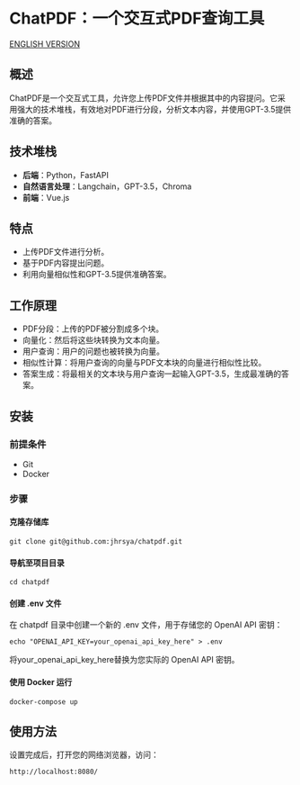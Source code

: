 # ChatPDF：一个交互式PDF查询工具
[ENGLISH VERSION](README-EN.md)
## 概述
ChatPDF是一个交互式工具，允许您上传PDF文件并根据其中的内容提问。它采用强大的技术堆栈，有效地对PDF进行分段，分析文本内容，并使用GPT-3.5提供准确的答案。

## 技术堆栈
- **后端**：Python，FastAPI  
- **自然语言处理**：Langchain，GPT-3.5，Chroma  
- **前端**：Vue.js  

## 特点
- 上传PDF文件进行分析。
- 基于PDF内容提出问题。
- 利用向量相似性和GPT-3.5提供准确答案。

## 工作原理
- PDF分段：上传的PDF被分割成多个块。
- 向量化：然后将这些块转换为文本向量。
- 用户查询：用户的问题也被转换为向量。
- 相似性计算：将用户查询的向量与PDF文本块的向量进行相似性比较。
- 答案生成：将最相关的文本块与用户查询一起输入GPT-3.5，生成最准确的答案。

## 安装
### 前提条件
- Git
- Docker

### 步骤
#### 克隆存储库
```
git clone git@github.com:jhrsya/chatpdf.git
```
#### 导航至项目目录
```
cd chatpdf
```
#### 创建 .env 文件
在 chatpdf 目录中创建一个新的 .env 文件，用于存储您的 OpenAI API 密钥：
```
echo "OPENAI_API_KEY=your_openai_api_key_here" > .env
```
将your_openai_api_key_here替换为您实际的 OpenAI API 密钥。

#### 使用 Docker 运行
```
docker-compose up
```

## 使用方法
设置完成后，打开您的网络浏览器，访问：
```
http://localhost:8080/
```







